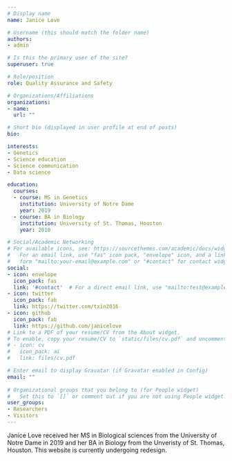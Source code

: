 ```yaml
---
# Display name
name: Janice Love

# Username (this should match the folder name)
authors:
- admin

# Is this the primary user of the site?
superuser: true

# Role/position
role: Quality Assurance and Safety

# Organizations/Affiliations
organizations:
- name: 
  url: ""

# Short bio (displayed in user profile at end of posts)
bio: 

interests:
- Genetics
- Science education
- Science communication
- Data science

education:
  courses:
  - course: MS in Genetics
    institution: University of Notre Dame
    year: 2019
  - course: BA in Biology
    institution: University of St. Thomas, Houston
    year: 2010

# Social/Academic Networking
# For available icons, see: https://sourcethemes.com/academic/docs/widgets/#icons
#   For an email link, use "fas" icon pack, "envelope" icon, and a link in the
#   form "mailto:your-email@example.com" or "#contact" for contact widget.
social:
- icon: envelope
  icon_pack: fas
  link: '#contact'  # For a direct email link, use "mailto:test@example.org".
- icon: twitter
  icon_pack: fab
  link: https://twitter.com/txin2016
- icon: github
  icon_pack: fab
  link: https://github.com/janicelove
# Link to a PDF of your resume/CV from the About widget.
# To enable, copy your resume/CV to `static/files/cv.pdf` and uncomment the lines below.  
# - icon: cv
#   icon_pack: ai
#   link: files/cv.pdf

# Enter email to display Gravatar (if Gravatar enabled in Config)
email: ""
  
# Organizational groups that you belong to (for People widget)
#   Set this to `[]` or comment out if you are not using People widget.  
user_groups:
- Researchers
- Visitors
---
```


Janice Love received her MS in Biological sciences from the University of Notre Dame in 2019 and her BA in Biology from the Unveristy of St. Thomas, Houston. This website is currently undergoing redesign. 

